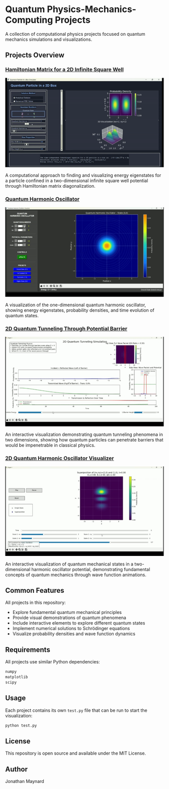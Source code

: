 # Quantum Physics-Mechanics-Computing Projects

A collection of computational physics projects focused on quantum mechanics simulations and visualizations.

## Projects Overview

### [Hamiltonian Matrix for a 2D Infinite Square Well](./Hamiltonian%20Matrix%20for%20a%202D%20Infinite%20Square%20Well/)

![2D Infinite Square Well Visualization](./Hamiltonian%20Matrix%20for%20a%202D%20Infinite%20Square%20Well/re1.gif)

A computational approach to finding and visualizing energy eigenstates for a particle confined in a two-dimensional infinite square well potential through Hamiltonian matrix diagonalization.

### [Quantum Harmonic Oscillator](./Quantum%20Harmonic%20Oscillator/)

![Quantum Harmonic Oscillator Visualization](./Quantum%20Harmonic%20Oscillator/re2.gif)

A visualization of the one-dimensional quantum harmonic oscillator, showing energy eigenstates, probability densities, and time evolution of quantum states.

### [2D Quantum Tunneling Through Potential Barrier](./2D%20Quantum%20Tunneling%20Through%20Potential%20Barrier/)

![2D Quantum Tunneling Visualization](./2D%20Quantum%20Tunneling%20Through%20Potential%20Barrier/re3.gif)

An interactive visualization demonstrating quantum tunneling phenomena in two dimensions, showing how quantum particles can penetrate barriers that would be impenetrable in classical physics.

### [2D Quantum Harmonic Oscillator Visualizer](./2D%20Quantum%20Harmonic%20Oscillator%20Visualizer/)

![2D Quantum Harmonic Oscillator Visualization](./2D%20Quantum%20Harmonic%20Oscillator%20Visualizer/re4.gif)

An interactive visualization of quantum mechanical states in a two-dimensional harmonic oscillator potential, demonstrating fundamental concepts of quantum mechanics through wave function animations.

## Common Features

All projects in this repository:

- Explore fundamental quantum mechanical principles
- Provide visual demonstrations of quantum phenomena
- Include interactive elements to explore different quantum states
- Implement numerical solutions to Schrödinger equations
- Visualize probability densities and wave function dynamics

## Requirements

All projects use similar Python dependencies:
```python
numpy
matplotlib
scipy
```

## Usage

Each project contains its own `test.py` file that can be run to start the visualization:

```bash
python test.py
```

## License

This repository is open source and available under the MIT License.

## Author

Jonathan Maynard 
